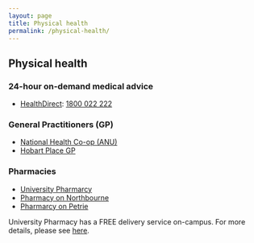 ```yaml
---
layout: page
title: Physical health
permalink: /physical-health/
---
```


## Physical health

### 24-hour on-demand medical advice

- [HealthDirect](https://www.healthdirect.gov.au/): [1800 022 222](tel:1800022222)

### General Practitioners (GP)

- [National Health Co-op (ANU)](https://www.nhc.coop/locations/anu/)
- [Hobart Place GP](https://www.hobartplacegp.com.au/)

### Pharmacies

- [University Pharmarcy](https://goo.gl/maps/oU7xonsPGawscgCPA)
- [Pharmacy on Northbourne](https://goo.gl/maps/KkezaTBabT4qCTBu9)
- [Pharmarcy on Petrie](https://g.page/ThePharmacyonPetrie?share)

University Pharmacy has a FREE delivery service on-campus. For more details, please see [here](https://michaelye.me/pod5c/2021/03/23/pharmacy-delivery-service.html).
